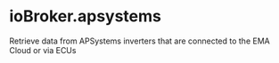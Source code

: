 # ioBroker.apsystems
Retrieve data from APSystems inverters that are connected to the EMA Cloud or via ECUs
